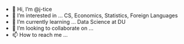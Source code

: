 - 👋 Hi, I’m @j-tice
- 👀 I’m interested in ... CS, Economics, Statistics, Foreign Languages
- 🌱 I’m currently learning ... Data Science at DU
- 💞️ I’m looking to collaborate on ... 
- 📫 How to reach me ...

<!---
j-tice/j-tice is a ✨ special ✨ repository because its `README.md` (this file) appears on your GitHub profile.
You can click the Preview link to take a look at your changes.
--->
